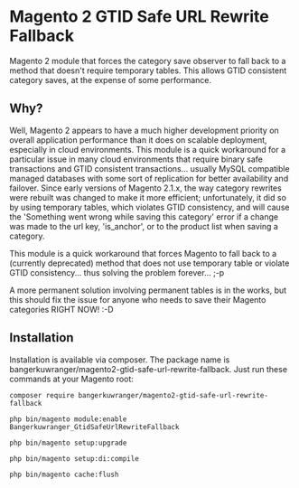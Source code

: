 # Magento 2 GTID Safe URL Rewrite Fallback

Magento 2 module that forces the category save observer to fall back to a method that doesn't require temporary tables. This allows GTID consistent category saves, at the expense of some performance.

## Why?

Well, Magento 2 appears to have a much higher development priority on overall application performance than it does on scalable deployment, especially in cloud environments. This module is a quick workaround for a particular issue in many cloud environments that require binary safe transactions and GTID consistent transactions... usually MySQL compatible managed databases with some sort of replication for better availability and failover. Since early versions of Magento 2.1.x, the way category rewrites were rebuilt was changed to make it more efficient; unfortunately, it did so by using temporary tables, which violates GTID consistency, and will cause the 'Something went wrong while saving this category' error if a change was made to the url key, 'is_anchor', or to the product list when saving a category. 

This module is a quick workaround that forces Magento to fall back to a (currently deprecated) method that does not use temporary table or violate GTID consistency... thus solving the problem forever... ;-p

A more permanent solution involving permanent tables is in the works, but this should fix the issue for anyone who needs to save their Magento categories RIGHT NOW! :-D

## Installation

Installation is available via composer. The package name is bangerkuwranger/magento2-gtid-safe-url-rewrite-fallback. Just run these commands at your Magento root:

`composer require bangerkuwranger/magento2-gtid-safe-url-rewrite-fallback`

`php bin/magento module:enable Bangerkuwranger_GtidSafeUrlRewriteFallback`

`php bin/magento setup:upgrade`

`php bin/magento setup:di:compile`

`php bin/magento cache:flush`

